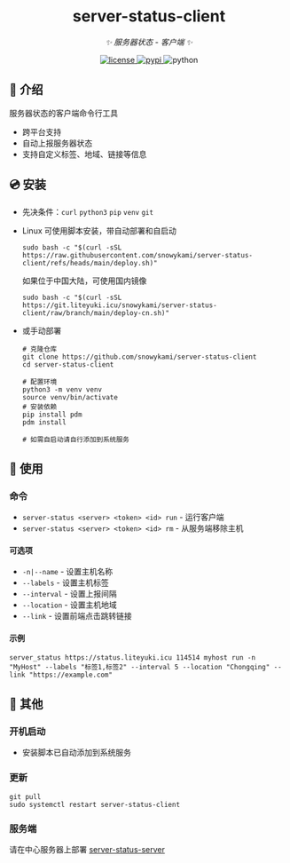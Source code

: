 <div align="center">

# server-status-client

_✨ 服务器状态 - 客户端 ✨_


<a href="./LICENSE">
    <img src="https://img.shields.io/github/license/snowykami/server-status-client.svg" alt="license">
</a>
<a href="https://pypi.python.org/pypi/server-status">
    <img src="https://img.shields.io/pypi/v/server-status.svg" alt="pypi">
</a>
<img src="https://img.shields.io/badge/python-3.10+-blue.svg" alt="python">

</div>

## 📖 介绍

服务器状态的客户端命令行工具

- 跨平台支持
- 自动上报服务器状态
- 支持自定义标签、地域、链接等信息

## 💿 安装
- 先决条件：`curl` `python3` `pip` `venv` `git`

- Linux 可使用脚本安装，带自动部署和自启动

    ```shell
    sudo bash -c "$(curl -sSL https://raw.githubusercontent.com/snowykami/server-status-client/refs/heads/main/deploy.sh)"
    ```
    如果位于中国大陆，可使用国内镜像
    ```shell
    sudo bash -c "$(curl -sSL https://git.liteyuki.icu/snowykami/server-status-client/raw/branch/main/deploy-cn.sh)"
    ```

- 或手动部署

    ```shell
    # 克隆仓库
    git clone https://github.com/snowykami/server-status-client
    cd server-status-client
    
    # 配置环境
    python3 -m venv venv
    source venv/bin/activate
    # 安装依赖
    pip install pdm
    pdm install
    
    # 如需自启动请自行添加到系统服务
    ```

## 🎉 使用

### 命令

- `server-status <server> <token> <id> run` - 运行客户端
- `server-status <server> <token> <id> rm` - 从服务端移除主机

#### 可选项

- `-n|--name` - 设置主机名称
- `--labels` - 设置主机标签
- `--interval` - 设置上报间隔
- `--location` - 设置主机地域
- `--link` - 设置前端点击跳转链接

#### 示例

```shell
server_status https://status.liteyuki.icu 114514 myhost run -n "MyHost" --labels "标签1,标签2" --interval 5 --location "Chongqing" --link "https://example.com"
```

## 📝 其他

### 开机启动

- 安装脚本已自动添加到系统服务

### 更新

```shell
git pull
sudo systemctl restart server-status-client
```

### 服务端

请在中心服务器上部署 [server-status-server](https://github.com/snowykami/server-status-server)